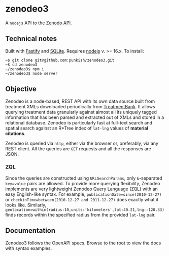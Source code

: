 # zenodeo3

A `nodejs` API to the [Zenodo API](https://zenodo.org/api).

## Technical notes

Built with [Fastify](https://www.fastify.io/) and [SQLite](https://sqlite.org/). Requires [nodejs](https://nodejs.org) v. >= 16.x. To install:

```
~$ git clone git@github.com:punkish/zenodeo3.git
~$ cd zenodeo3
~/zenodeo3$ npm i
~/zenodeo3$ node server
```

## Objective

Zenodeo is a node-based, REST API with its own data source built from treatment XMLs downloaded periodically from [TreatmentBank](treatmentbank.org). It allows querying treatment data granularly against almost all its uniquely tagged information that has been parsed and extracted out of XMLs and stored in a relational database. Zenodeo is particularly fast at full-text search and spatial search against an R*Tree index of `lat-lng` values of **material citations**.

Zenodeo is queried via `http`, either via the browser or, preferably, via any REST client. All the queries are `GET` requests and all the responses are JSON. 

### ZQL

Since the queries are constructed using `URLSearchParams`, only `&`-separated `key=value` pairs are allowed. To provide more querying flexibility, Zenodeo implements are very lightweight Zenodeo Query Language (ZQL) with an easy English-like syntax. For example, `publicationDate=since(2010-12-27)` or `checkinTime=between(2010-12-27 and 2011-12-27)` does exactly what it looks like. Similarly, `geolocation=within(radius:10,units:'kilometers',lat:40.21,lng:-120.33)` finds records within the specified radius from the provided `lat-lng` pair.

## Documentation

Zenodeo3 follows the OpenAPI specs. Browse to the root to view the docs with syntax examples.
